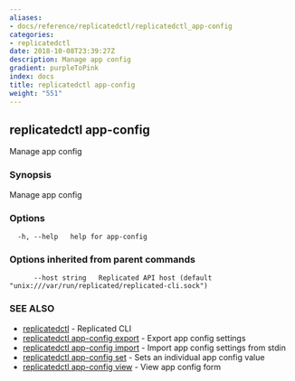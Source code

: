 ```yaml
---
aliases:
- docs/reference/replicatedctl/replicatedctl_app-config
categories:
- replicatedctl
date: 2018-10-08T23:39:27Z
description: Manage app config
gradient: purpleToPink
index: docs
title: replicatedctl app-config
weight: "551"
---
```


## replicatedctl app-config

Manage app config

### Synopsis

Manage app config

### Options

```
  -h, --help   help for app-config
```

### Options inherited from parent commands

```
      --host string   Replicated API host (default "unix:///var/run/replicated/replicated-cli.sock")
```

### SEE ALSO

* [replicatedctl](/api/replicatedctl/)	 - Replicated CLI
* [replicatedctl app-config export](/api/replicatedctl/replicatedctl_app-config_export/)	 - Export app config settings
* [replicatedctl app-config import](/api/replicatedctl/replicatedctl_app-config_import/)	 - Import app config settings from stdin
* [replicatedctl app-config set](/api/replicatedctl/replicatedctl_app-config_set/)	 - Sets an individual app config value
* [replicatedctl app-config view](/api/replicatedctl/replicatedctl_app-config_view/)	 - View app config form

